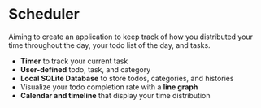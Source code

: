 # Scheduler

Aiming to create an application to keep track of how you distributed your time throughout the day, your todo list of the day, and tasks.

* **Timer** to track your current task
* **User-defined** todo, task, and category
* **Local SQLite Database** to store todos, categories, and histories
* Visualize your todo completion rate with a **line graph**
* **Calendar and timeline** that display your time distribution

